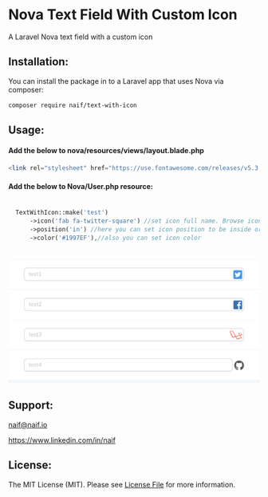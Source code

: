 # Nova Text Field With Custom Icon
A Laravel Nova text field with a custom icon

## Installation:

You can install the package in to a Laravel app that uses Nova via composer:

```bash
composer require naif/text-with-icon
```

## Usage:
<h4>Add the below to nova/resources/views/layout.blade.php</h4>

```php
<link rel="stylesheet" href="https://use.fontawesome.com/releases/v5.3.1/css/all.css" integrity="sha384-mzrmE5qonljUremFsqc01SB46JvROS7bZs3IO2EmfFsd15uHvIt+Y8vEf7N7fWAU" crossorigin="anonymous">
```

<h4>Add the below to Nova/User.php resource:</h4>

```php

  TextWithIcon::make('test')
      ->icon('fab fa-twitter-square') //set icon full name. Browse icon gallery at https://fontawesome.com/icons?d=gallery&m=free
      ->position('in') //here you can set icon position to be inside or outside the text field.
      ->color('#1997EF'),//also you can set icon color
         
```

<img src="https://raw.githubusercontent.com/naifalshaye/nova-text-field-with-icon/master/screenshots/screenshot.png" width="700">

## Support:
naif@naif.io

https://www.linkedin.com/in/naif

## License:
The MIT License (MIT). Please see [License File](LICENSE.md) for more information.
